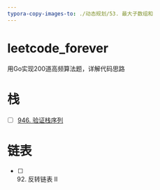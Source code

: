 ```yaml
---
typora-copy-images-to: ./动态规划/53. 最大子数组和
---
```


# leetcode_forever
用Go实现200道高频算法题，详解代码思路





# 栈

- [ ] [946. 验证栈序列](https://leetcode.cn/problems/validate-stack-sequences/)



# 链表

- [ ] 92. 反转链表 II

